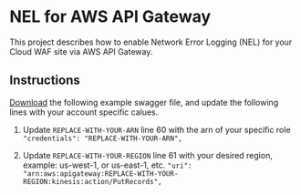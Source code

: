 # NEL for AWS API Gateway

This project describes how to enable Network Error Logging (NEL) for your Cloud WAF site via AWS API Gateway.

## Instructions

[Download](https://github.com/imperva/cwaf-toolbox/blob/master/nel-for-aws-api-gateway/NEL-API-gateway-swagger.json) the following example swagger file, and update the following lines with your account specific calues.

1. Update `REPLACE-WITH-YOUR-ARN` line 60 with the arn of your specific role
    `"credentials": "REPLACE-WITH-YOUR-ARN",`

1. Update `REPLACE-WITH-YOUR-REGION` line 61 with your desired region, example: us-west-1, or us-east-1, etc.
    `"uri": "arn:aws:apigateway:REPLACE-WITH-YOUR-REGION:kinesis:action/PutRecords",`
